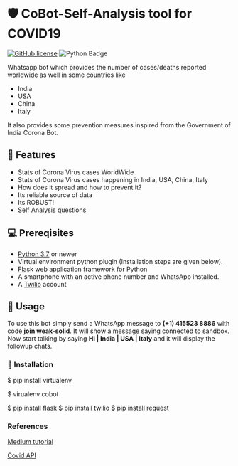 # 🛡 CoBot-Self-Analysis tool for COVID19
[![GitHub license](https://img.shields.io/github/license/Jatin-8898/covid-bot?logo=MIT)](https://github.com/arun925/cobot-self-analysis/blob/master/LICENSE)
![Python Badge](https://img.shields.io/badge/Made%20with-Python-blue)

Whatsapp bot which provides the number of cases/deaths reported worldwide as well in some countries like
* India 
* USA 
* China 
* Italy

It also provides some prevention measures inspired from the Government of India Corona Bot.

## 🚀 Features
- Stats of Corona Virus cases WorldWide
- Stats of Corona Virus cases happening in India, USA, China, Italy
- How does it spread and how to prevent it?
- Its reliable source of data 
- Its ROBUST! 
- Self Analysis questions

##  💻 Prereqisites
* [Python 3.7](https://www.python.org/downloads/) or newer
* Virtual environment python plugin (Installation steps are given below).
* [Flask](https://palletsprojects.com/p/flask/) web application framework for Python
* A smartphone with an active phone number and WhatsApp installed.
* A [Twilio](https://www.twilio.com/) account

## 📝 Usage 

To use this bot simply send a WhatsApp message to **(+1) 415523 8886** with code **join weak-solid**.
It will show a message saying connected to sandbox.
Now start talking by saying  **Hi | India | USA | Italy** and it will display the followup chats.

### 📘 Installation

$ pip install virtualenv

$ virualenv cobot


$ pip install flask
$ pip install twilio
$ pip install request

### References
[Medium tutorial](https://www.twilio.com/blog/build-a-whatsapp-chatbot-with-python-flask-and-twilio)

[Covid API](https://github.com/javieraviles/covidAPI)
